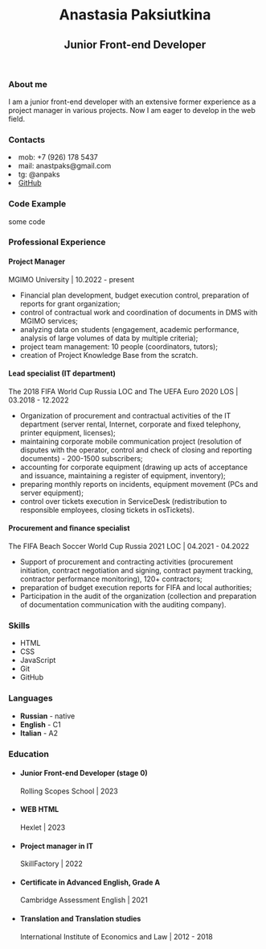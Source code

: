 <body>
    <header>
        <h1>Anastasia Paksiutkina</h1>
        <h2>Junior Front-end Developer</h2>
    </header>
        <section>
        <h3>About me</h3>
        <p>I am a junior front-end developer with an extensive former experience as a project manager in various projects. Now I am eager to develop in the web field. </p>
    </section>
    <section>
        <h3>Contacts</h3
        <ul>
            <li>mob: +7 (926) 178 5437</li>
            <li>mail: anastpaks@gmail.com</li>
            <li>tg: @anpaks</li>
            <li><a href="https://github.com/anpaks">GitHub</a></li>
        </ul>
    </section>
    <section>
        <h3>Code Example</h3>
        <p>some code</p>
    </section>
    <section>
        <h3>Professional Experience</h3>
        <div>
            <h4>Project Manager</h4>
            <p>MGIMO University | 10.2022 - present</p>
            <ul>
                <li>Financial plan development, budget execution control, preparation of reports for grant organization;</li>
                <li>control of contractual work and coordination of documents in DMS with MGIMO services;</li>
                <li>analyzing data on students (engagement, academic performance, analysis of large volumes of data by multiple criteria);</li>
                <li>project team management: 10 people (coordinators, tutors);</li>
                <li>creation of Project Knowledge Base from the scratch.</li>
            </ul>
        </div>
        <div>
            <h4>Lead specialist (IT department)</h4>
            <p>The 2018 FIFA World Cup Russia LOC and The UEFA Euro 2020 LOS | 03.2018 - 12.2022</p>
            <ul>
                <li>Organization of procurement and contractual activities of the IT department (server rental, Internet, corporate and fixed telephony, printer equipment, licenses);</li>
                <li>maintaining corporate mobile communication project (resolution of disputes with the operator, control and check of closing and reporting documents) - 200-1500 subscribers;</li>
                <li>accounting for corporate equipment (drawing up acts of acceptance and issuance, maintaining a register of equipment, inventory);</li>
                <li>preparing monthly reports on incidents, equipment movement (PCs and server equipment);</li>
                <li>control over tickets execution in ServiceDesk (redistribution to responsible employees, closing tickets in osTickets).</li>
            </ul>
        </div>
        <div>
            <h4>Procurement and finance specialist</h4>
            <p>The FIFA Beach Soccer World Cup Russia 2021 LOC | 04.2021 - 04.2022</p>
            <ul>
                <li>Support of procurement and contracting activities (procurement initiation, contract negotiation and signing, contract payment tracking, contractor performance monitoring), 120+ contractors;</li>
                <li>preparation of budget execution reports for FIFA and local authorities;</li>
                <li>Participation in the audit of the organization (collection and preparation of documentation communication with the auditing company).</li>
            </ul>
        </div>
    </section>
    <section>
        <h3>Skills</h3>
        <ul>
            <li>HTML</li>
            <li>CSS</li>
            <li>JavaScript</li>
            <li>Git</li>
            <li>GitHub</li>
        </ul>
    </section>
    <section>
        <h3>Languages</h3>
        <ul>
            <li><b>Russian</b> - native</li>
            <li><b>English</b> - C1</li>
            <li><b>Italian</b> - A2</li>
        </ul>
    </section>
    <section>
        <h3>Education</h3>
        <ul>
            <li>
            <h4>Junior Front-end Developer (stage 0)</h4>
            <p>Rolling Scopes School | 2023</p></li>
            <li>
            <h4>WEB HTML</h4>
            <p>Hexlet | 2023</p></li>
            <li>
            <h4>Project manager in IT</h4>
            <p>SkillFactory | 2022</p> </li>
            <li>
            <h4>Certificate in Advanced English, Grade A</h4>
            <p>Cambridge Assessment English | 2021</p></li>
            <li><h4>Translation and Translation studies</h4>
            <p>International Institute of Economics and Law | 2012 - 2018</p></li>
        </ul>
    </section>
</body>